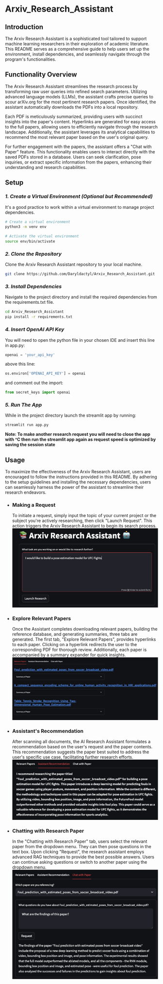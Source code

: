 # Arxiv_Research_Assistant

## **Introduction**

The Arxiv Research Assistant is a sophisticated tool tailored to support machine learning researchers in their exploration of academic literature. This README serves as a comprehensive guide to help users set up the environment, install dependencies, and seamlessly navigate through the program's functionalities.

## **Functionality Overview**

The Arxiv Research Assistant streamlines the research process by transforming raw user queries into refined search parameters. Utilizing advanced language models (LLMs), the assistant crafts precise queries to scour arXiv.org for the most pertinent research papers. Once identified, the assistant automatically downloads the PDFs into a local repository.

Each PDF is meticulously summarized, providing users with succinct insights into the paper's content. Hyperlinks are generated for easy access to the full papers, allowing users to efficiently navigate through the research landscape. Additionally, the assistant leverages its analytical capabilities to recommend the most relevant paper based on the user's original query.

For further engagement with the papers, the assistant offers a "Chat with Paper" feature. This functionality enables users to interact directly with the saved PDFs stored in a database. Users can seek clarification, pose inquiries, or extract specific information from the papers, enhancing their understanding and research capabilities.

## **Setup**
### *1. Create a Virtual Environment (Optional but Recommended)*
It's a good practice to work within a virtual environment to manage project dependencies.

```bash
# Create a virtual environment
python3 -m venv env
```
```bash
# Activate the virtual environment
source env/bin/activate
```

### *2. Clone the Repository*
Clone the Arxiv Research Assistant repository to your local machine.

```bash
git clone https://github.com/Daryldactyl/Arxiv_Research_Assistant.git
```

### *3. Install Dependencies*
Navigate to the project directory and install the required dependencies from the requirements.txt file.

```bash
cd Arxiv_Research_Assistant
pip install -r requirements.txt
```

### *4. Insert OpenAI API Key*
You will need to open the python file in your chosen IDE and insert this line in app.py:
```python
openai = 'your_api_key'
```
above this line:
```python
os.environ['OPENAI_API_KEY'] = openai
```
and comment out the import:
```python
from secret_keys import openai
```

###  *5. Run The App* 
While in the project directory launch the streamlit app by running:
```bash
streamlit run app.py
```

**Note: To make another research request you will need to close the app with ^C then run the streamlit app again as request speed is optimized by saving the session state**

## Usage
To maximize the effectiveness of the Arxiv Research Assistant, users are encouraged to follow the instructions provided in this README. By adhering to the setup guidelines and installing the necessary dependencies, users can seamlessly harness the power of the assistant to streamline their research endeavors.

- ###  **Making a Request**
  To initiate a request, simply input the topic of your current project or the subject you're actively researching, then click "Launch Request". This action triggers the Arxiv Research Assistant to begin its search process.
  ![Screenshot 1](/app_screenshots/make_request.png)

- ### **Explore Relevant Papers**
  Once the Assistant completes downloading relevant papers, building the reference database, and generating summaries, three tabs are generated. The first tab, "Explore Relevant Papers", provides hyperlinks to each paper. Clicking on a hyperlink redirects the user to the corresponding PDF for thorough review. Additionally, each paper is accompanied by a summary expander for quick insights.
  ![Screenshot 2](/app_screenshots/relevant_papers.png)

- ### **Assistant's Recommendation**
  After scanning all documents, the AI Research Assistant formulates a recommendation based on the user's request and the paper contents. This recommendation suggests the paper best suited to address the user's specific use case, facilitating further research efforts.
  ![Screenshot 3](/app_screenshots/recommendation.png)

- ### **Chatting with Research Paper**
  In the "Chatting with Research Paper" tab, users select the relevant paper from the dropdown menu. They can then pose questions in the text box. Upon clicking "Request", the research assistant employs advanced RAG techniques to provide the best possible answers. Users can continue asking questions or switch to another paper using the dropdown menu.
  ![Screenshot 4](/app_screenshots/chat_with_paper.png)
  
